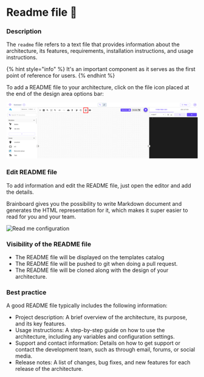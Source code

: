 # Readme file 📝

### Description

The `readme` file refers to a text file that provides information about the architecture, its features, requirements, installation instructions, and usage instructions.

{% hint style="info" %}
It's an important component as it serves as the first point of reference for users.
{% endhint %}

To add a README file to your architecture, click on the file icon placed at the end of the design area options bar:

![Read me](../.gitbook/assets/readme.png)

### Edit README file

To add information and edit the README file, just open the editor and add the details.

Brainboard gives you the possibility to write Markdown document and generates the HTML representation for it, which makes it super easier to read for you and your team.

![Read me configuration](../.gitbook/assets/readme\_config.png)

### Visibility of the README file

* The README file will be displayed on the templates catalog
* The README file will be pushed to git when doing a pull request.
* The README file will be cloned along with the design of your architecture.

### Best practice

A good README file typically includes the following information:

* Project description: A brief overview of the architecture, its purpose, and its key features.
* Usage instructions: A step-by-step guide on how to use the architecture, including any variables and configuration settings.
* Support and contact information: Details on how to get support or contact the development team, such as through email, forums, or social media.
* Release notes: A list of changes, bug fixes, and new features for each release of the architecture.
